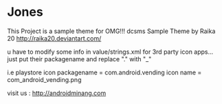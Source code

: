 Jones
=====
This Project is a sample theme for OMG!!! dcsms 
Sample Theme by Raika 20 http://raika20.deviantart.com/

u have to modify some info in value/strings.xml
for 3rd party icon apps... just put their packagename and replace "." with "_"

i.e playstore icon
	packagename = com.android.vending
	icon name 	= com_android_vending.png
	
	
	

visit us : http://androidminang.com